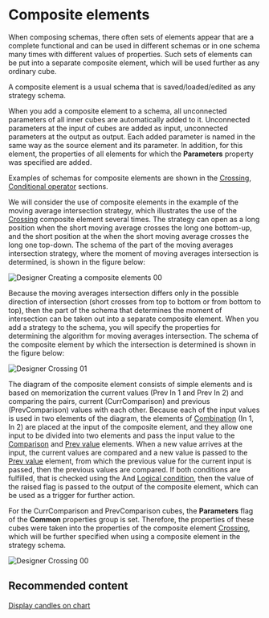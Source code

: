 # Composite elements

When composing schemas, there often sets of elements appear that are a complete functional and can be used in different schemas or in one schema many times with different values of properties. Such sets of elements can be put into a separate composite element, which will be used further as any ordinary cube.

A composite element is a usual schema that is saved\/loaded\/edited as any strategy schema.

When you add a composite element to a schema, all unconnected parameters of all inner cubes are automatically added to it. Unconnected parameters at the input of cubes are added as input, unconnected parameters at the output as output. Each added parameter is named in the same way as the source element and its parameter. In addition, for this element, the properties of all elements for which the **Parameters** property was specified are added.

Examples of schemas for composite elements are shown in the [Crossing](Designer_Crossing.md), [Conditional operator](Designer_Conditional_operator.md) sections.

We will consider the use of composite elements in the example of the moving average intersection strategy, which illustrates the use of the [Crossing](Designer_Crossing.md) composite element several times. The strategy can open as a long position when the short moving average crosses the long one bottom\-up, and the short position at the when the short moving average crosses the long one top\-down. The schema of the part of the moving averages intersection strategy, where the moment of moving averages intersection is determined, is shown in the figure below:

![Designer Creating a composite elements 00](~/images/Designer_Creating_composite_elements_00.png)

Because the moving averages intersection differs only in the possible direction of intersection (short crosses from top to bottom or from bottom to top), then the part of the schema that determines the moment of intersection can be taken out into a separate composite element. When you add a strategy to the schema, you will specify the properties for determining the algorithm for moving averages intersection. The schema of the composite element by which the intersection is determined is shown in the figure below:

![Designer Crossing 01](~/images/Designer_Crossing_01.png)

The diagram of the composite element consists of simple elements and is based on memorization the current values (Prev In 1 and Prev In 2) and comparing the pairs, current (CurrComparison) and previous (PrevComparison) values with each other. Because each of the input values is used in two elements of the diagram, the elements of [Combination](Designer_Association.md) (In 1, In 2) are placed at the input of the composite element, and they allow one input to be divided into two elements and pass the input value to the [Comparison](Designer_Comparison.md) and [Prev value](Designer_Previous_value.md) elements. When a new value arrives at the input, the current values are compared and a new value is passed to the [Prev value](Designer_Previous_value.md) element, from which the previous value for the current input is passed, then the previous values are compared. If both conditions are fulfilled, that is checked using the And [Logical condition](Designer_Logical_condition.md), then the value of the raised flag is passed to the output of the composite element, which can be used as a trigger for further action.

For the CurrComparison and PrevComparison cubes, the **Parameters** flag of the **Common** properties group is set. Therefore, the properties of these cubes were taken into the properties of the composite element [Crossing](Designer_Crossing.md), which will be further specified when using a composite element in the strategy schema.

![Designer Crossing 00](~/images/Designer_Crossing_00.png)

## Recommended content

[Display candles on chart](Designer_Conclusion_of_candles_on_chart.md)
